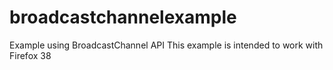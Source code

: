 # broadcastchannelexample
Example using BroadcastChannel API
This example is intended to work with Firefox 38